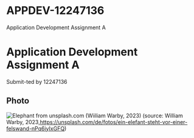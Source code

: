 # APPDEV-12247136
Application Development Assignment A

# Application Development Assignment A
Submit-ted by 12247136

## Photo
![Elephant from unsplash.com (Wiiliam Warby, 2023)](william-warby-nPq6iyIxGFQ-unsplash.jpg)
(source: William Warby, 2023,https://unsplash.com/de/fotos/ein-elefant-steht-vor-einer-felswand-nPq6iyIxGFQ)